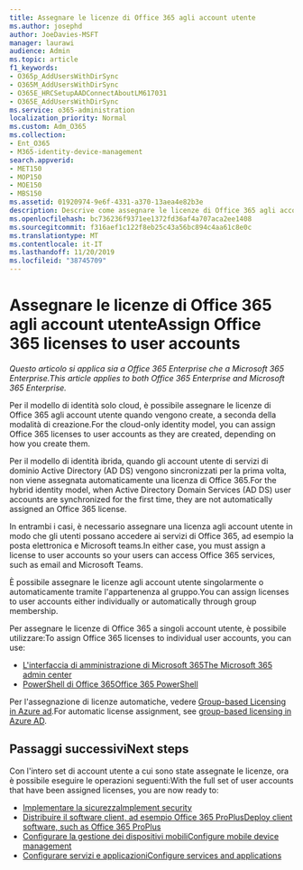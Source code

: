 ```yaml
---
title: Assegnare le licenze di Office 365 agli account utente
ms.author: josephd
author: JoeDavies-MSFT
manager: laurawi
audience: Admin
ms.topic: article
f1_keywords:
- O365p_AddUsersWithDirSync
- O365M_AddUsersWithDirSync
- O365E_HRCSetupAADConnectAboutLM617031
- O365E_AddUsersWithDirSync
ms.service: o365-administration
localization_priority: Normal
ms.custom: Adm_O365
ms.collection:
- Ent_O365
- M365-identity-device-management
search.appverid:
- MET150
- MOP150
- MOE150
- MBS150
ms.assetid: 01920974-9e6f-4331-a370-13aea4e82b3e
description: Descrive come assegnare le licenze di Office 365 agli account utente, individualmente o in base all'appartenenza a un gruppo.
ms.openlocfilehash: bc736236f9371ee1372fd36af4a707aca2ee1408
ms.sourcegitcommit: f316aef1c122f8eb25c43a56bc894c4aa61c8e0c
ms.translationtype: MT
ms.contentlocale: it-IT
ms.lasthandoff: 11/20/2019
ms.locfileid: "38745709"
---
```

# <a name="assign-office-365-licenses-to-user-accounts"></a><span data-ttu-id="32192-103">Assegnare le licenze di Office 365 agli account utente</span><span class="sxs-lookup"><span data-stu-id="32192-103">Assign Office 365 licenses to user accounts</span></span>

<span data-ttu-id="32192-104">*Questo articolo si applica sia a Office 365 Enterprise che a Microsoft 365 Enterprise.*</span><span class="sxs-lookup"><span data-stu-id="32192-104">*This article applies to both Office 365 Enterprise and Microsoft 365 Enterprise.*</span></span>

<span data-ttu-id="32192-105">Per il modello di identità solo cloud, è possibile assegnare le licenze di Office 365 agli account utente quando vengono create, a seconda della modalità di creazione.</span><span class="sxs-lookup"><span data-stu-id="32192-105">For the cloud-only identity model, you can assign Office 365 licenses to user accounts as they are created, depending on how you create them.</span></span>

<span data-ttu-id="32192-106">Per il modello di identità ibrida, quando gli account utente di servizi di dominio Active Directory (AD DS) vengono sincronizzati per la prima volta, non viene assegnata automaticamente una licenza di Office 365.</span><span class="sxs-lookup"><span data-stu-id="32192-106">For the hybrid identity model, when Active Directory Domain Services (AD DS) user accounts are synchronized for the first time, they are not automatically assigned an Office 365 license.</span></span>

<span data-ttu-id="32192-107">In entrambi i casi, è necessario assegnare una licenza agli account utente in modo che gli utenti possano accedere ai servizi di Office 365, ad esempio la posta elettronica e Microsoft teams.</span><span class="sxs-lookup"><span data-stu-id="32192-107">In either case, you must assign a license to user accounts so your users can access Office 365 services, such as email and Microsoft Teams.</span></span>

<span data-ttu-id="32192-108">È possibile assegnare le licenze agli account utente singolarmente o automaticamente tramite l'appartenenza al gruppo.</span><span class="sxs-lookup"><span data-stu-id="32192-108">You can assign licenses to user accounts either individually or automatically through group membership.</span></span>

<span data-ttu-id="32192-109">Per assegnare le licenze di Office 365 a singoli account utente, è possibile utilizzare:</span><span class="sxs-lookup"><span data-stu-id="32192-109">To assign Office 365 licenses to individual user accounts, you can use:</span></span>

- [<span data-ttu-id="32192-110">L'interfaccia di amministrazione di Microsoft 365</span><span class="sxs-lookup"><span data-stu-id="32192-110">The Microsoft 365 admin center</span></span>](https://docs.microsoft.com/office365/admin/subscriptions-and-billing/assign-licenses-to-users)
- [<span data-ttu-id="32192-111">PowerShell di Office 365</span><span class="sxs-lookup"><span data-stu-id="32192-111">Office 365 PowerShell</span></span>](https://docs.microsoft.com/office365/enterprise/powershell/assign-licenses-to-user-accounts-with-office-365-powershell)

<span data-ttu-id="32192-112">Per l'assegnazione di licenze automatiche, vedere [Group-based Licensing in Azure ad](https://docs.microsoft.com/azure/active-directory/fundamentals/active-directory-licensing-whatis-azure-portal).</span><span class="sxs-lookup"><span data-stu-id="32192-112">For automatic license assignment, see [group-based licensing in Azure AD](https://docs.microsoft.com/azure/active-directory/fundamentals/active-directory-licensing-whatis-azure-portal).</span></span>

## <a name="next-steps"></a><span data-ttu-id="32192-113">Passaggi successivi</span><span class="sxs-lookup"><span data-stu-id="32192-113">Next steps</span></span>

<span data-ttu-id="32192-114">Con l'intero set di account utente a cui sono state assegnate le licenze, ora è possibile eseguire le operazioni seguenti:</span><span class="sxs-lookup"><span data-stu-id="32192-114">With the full set of user accounts that have been assigned licenses, you are now ready to:</span></span>

- [<span data-ttu-id="32192-115">Implementare la sicurezza</span><span class="sxs-lookup"><span data-stu-id="32192-115">Implement security</span></span>](https://docs.microsoft.com/microsoft-365/security/office-365-security/security-roadmap)
- [<span data-ttu-id="32192-116">Distribuire il software client, ad esempio Office 365 ProPlus</span><span class="sxs-lookup"><span data-stu-id="32192-116">Deploy client software, such as Office 365 ProPlus</span></span>](https://docs.microsoft.com/DeployOffice/deployment-guide-for-office-365-proplus)
- [<span data-ttu-id="32192-117">Configurare la gestione dei dispositivi mobili</span><span class="sxs-lookup"><span data-stu-id="32192-117">Configure mobile device management</span></span>](https://support.office.com/article/set-up-mobile-device-management-mdm-in-office-365-dd892318-bc44-4eb1-af00-9db5430be3cd)
- [<span data-ttu-id="32192-118">Configurare servizi e applicazioni</span><span class="sxs-lookup"><span data-stu-id="32192-118">Configure services and applications</span></span>](configure-services-and-applications.md)
